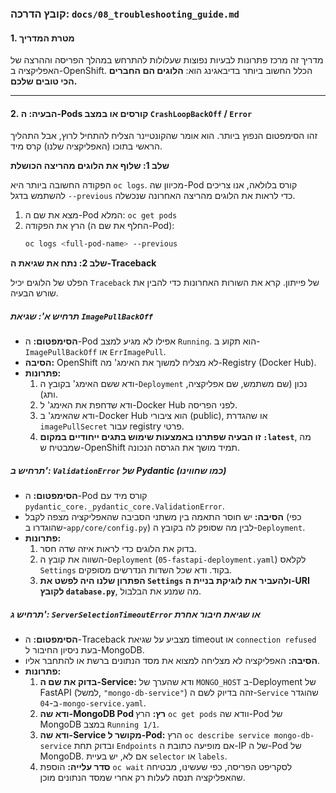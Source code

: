 ### **קובץ הדרכה: `docs/08_troubleshooting_guide.md`**

#### **1. מטרת המדריך**

מדריך זה מרכז פתרונות לבעיות נפוצות שעלולות להתרחש במהלך הפריסה וההרצה של האפליקציה ב-OpenShift. הכלל החשוב ביותר בדיבאגינג הוא: **הלוגים הם החברים הכי טובים שלכם.**

---

#### **2. הבעיה: ה-Pods קורסים או במצב `CrashLoopBackOff` / `Error`**

זהו הסימפטום הנפוץ ביותר. הוא אומר שהקונטיינר הצליח להתחיל לרוץ, אבל התהליך הראשי בתוכו (האפליקציה שלנו) קרס מיד.

**שלב 1: שלוף את הלוגים מהריצה הכושלת**

הפקודה החשובה ביותר היא `oc logs`. מכיוון שה-Pod קורס בלולאה, אנו צריכים להשתמש בדגל `--previous` כדי לראות את הלוגים מהריצה האחרונה שנכשלה.

1.  מצא את שם ה-Pod המלא: `oc get pods`
2.  הרץ את הפקודה (החלף את שם ה-Pod):
    ```bash
    oc logs <full-pod-name> --previous
    ```

**שלב 2: נתח את שגיאת ה-Traceback**

הפלט של הלוגים יכיל `Traceback` של פייתון. קרא את השורות האחרונות כדי להבין את שורש הבעיה.

##### **תרחיש א': שגיאת `ImagePullBackOff`**

*   **הסימפטום:** ה-Pod אפילו לא מגיע למצב `Running`. הוא תקוע ב-`ImagePullBackOff` או `ErrImagePull`.
*   **הסיבה:** OpenShift לא מצליח למשוך את האימג' מה-Registry (Docker Hub).
*   **פתרונות:**
    1.  ודא ששם האימג' בקובץ ה-`Deployment` נכון (שם משתמש, שם אפליקציה, ותג).
    2.  ודא שדחפת את האימג' ל-Docker Hub לפני הפריסה.
    3.  ודא שהאימג' ב-Docker Hub הוא ציבורי (public), או שהגדרת `imagePullSecret` עבור registry פרטי.
    4.  **זו הבעיה שפתרנו באמצעות שימוש בתגים ייחודיים במקום `:latest`**, מה שמבטיח ש-OpenShift תמיד מושך את הגרסה הנכונה.

##### **תרחיש ב': `ValidationError` של Pydantic (כמו שחווינו)**

*   **הסימפטום:** ה-Pod קורס מיד עם `pydantic_core._pydantic_core.ValidationError`.
*   **הסיבה:** יש חוסר התאמה בין משתני הסביבה שהאפליקציה מצפה לקבל (כפי שהוגדרו ב-`app/core/config.py`) לבין מה שסופק לה בקובץ ה-`Deployment`.
*   **פתרונות:**
    1.  בדוק את הלוגים כדי לראות איזה שדה חסר.
    2.  השווה את קובץ ה-`Deployment` (`05-fastapi-deployment.yaml`) לקלאס `Settings` בקוד. ודא שכל השדות הנדרשים מסופקים.
    3.  **הפתרון שלנו היה לפשט את `Settings` ולהעביר את לוגיקת בניית ה-URI לקובץ `database.py`**, מה שמנע את הבלבול.

##### **תרחיש ג': `ServerSelectionTimeoutError` או שגיאת חיבור אחרת**

*   **הסימפטום:** ה-Traceback מצביע על שגיאת timeout או `connection refused` בעת ניסיון החיבור ל-MongoDB.
*   **הסיבה:** האפליקציה לא מצליחה למצוא את מסד הנתונים ברשת או להתחבר אליו.
*   **פתרונות:**
    1.  **בדוק את שם ה-Service:** ודא שהערך של `MONGO_HOST` ב-Deployment של FastAPI (למשל, `"mongo-db-service"`) זהה בדיוק לשם ה-`Service` שהוגדר ב-`04-mongo-service.yaml`.
    2.  **ודא שה-MongoDB Pod רץ:** הרץ `oc get pods` וודא שה-Pod של MongoDB במצב `Running 1/1`.
    3.  **ודא שה-Service מקושר ל-Pod:** הרץ `oc describe service mongo-db-service` ובדוק תחת `Endpoints` אם מופיעה כתובת ה-IP של ה-Pod של MongoDB. אם לא, יש בעיית `selector` או `labels`.
    4.  **סדר עלייה:** הוספת `oc wait` לסקריפט הפריסה, כפי שעשינו, מבטיחה שהאפליקציה תנסה לעלות רק אחרי שמסד הנתונים מוכן.

